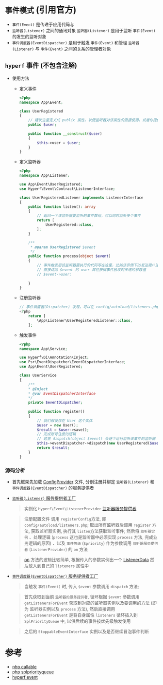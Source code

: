 # `事件模式` (引用官方)

- `事件(Event)` 是传递于应用代码与 
- `监听器(Listener)` 之间的通讯对象 `监听器(Listener)` 是用于监听 `事件(Event)` 的发生的监听对象
- `事件调度器(EventDispatcher)` 是用于触发 `事件(Event)` 和管理 `监听器(Listener)` 与 `事件(Event)` 之间的关系的管理者对象

## `hyperf` 事件 (不包含注解)

- 使用方法
    - 定义事件
  
        ```php
        <?php
        namespace App\Event;

        class UserRegistered
        {
            // 建议这里定义成 public 属性，以便监听器对该属性的直接使用，或者你提供该属性的 Getter
            public $user;
            
            public function __construct($user)
            {
                $this->user = $user;    
            }
        }
        ```
    - 定义监听器
        ```php
        <?php
        namespace App\Listener;

        use App\Event\UserRegistered;
        use Hyperf\Event\Contract\ListenerInterface;

        class UserRegisteredListener implements ListenerInterface
        {
            public function listen(): array
            {
                // 返回一个该监听器要监听的事件数组，可以同时监听多个事件
                return [
                    UserRegistered::class,
                ];
            }

            /**
             * @param UserRegistered $event
             */
            public function process(object $event)
            {
                // 事件触发后该监听器要执行的代码写在这里，比如该示例下的发送用户注册成功短信等
                // 直接访问 $event 的 user 属性获得事件触发时传递的参数值
                // $event->user;
                
            }
        }
        ```
    - 注册监听器
        ```php
        // 事件调度器(Dispatcher) 发现，可以在 config/autoload/listeners.php 配置文件
        <?php
            return [
                \App\Listener\UserRegisteredListener::class,
            ];
        ```
    - 触发事件
        ```php
       <?php
        namespace App\Service;

        use Hyperf\Di\Annotation\Inject;
        use Psr\EventDispatcher\EventDispatcherInterface;
        use App\Event\UserRegistered; 

        class UserService
        {
            /**
            * @Inject 
            * @var EventDispatcherInterface
            */
            private $eventDispatcher;
            
            public function register()
            {
                // 我们假设存在 User 这个实体
                $user = new User();
                $result = $user->save();
                // 完成账号注册的逻辑
                // 这里 dispatch(object $event) 会逐个运行监听该事件的监听器
                $this->eventDispatcher->dispatch(new UserRegistered($user));
                return $result;
            }
        }
        ```



### 源码分析

- 首先框架先加载 [ConfigProvider](https://github.com/hyperf/event/blob/master/src/ConfigProvider.php#L23) 文件, 分别注册并绑定 `监听器(Listener)` 和 `事件调度器(EventDispatcher)` 的服务提供者
  
- [`监听器(Listener)` 服务提供者工厂](https://github.com/hyperf/event/blob/9c2ab56737d080d799b9b1f905716c7bf0d61ef6/src/ListenerProviderFactory.php#L27)
  
  >实例化 `Hyperf\Event\ListenerProvider` [监听器服务提供者](https://github.com/hyperf/event/blob/9c2ab56737d080d799b9b1f905716c7bf0d61ef6/src/ListenerProviderFactory.php#L24)

  >注册配置文件 调用 `registerConfig`方法, 即 `config/autoload/listeners.php`; 取出所有监听器后调用 `register` 方法, 获取监听器实例, 执行其 `listen`方法获取监听事件; 然后将 `监听器实例` 、处理逻辑 (`process` 这也是监听器中必须实现 `process` 方法, 完成业务逻辑的原因) 、以及 `事件等级` (`$priority`) 作为参数调用 `监听器服务提供者` (`ListenerProvider`) 的 `on` 方法

  > [on](https://github.com/hyperf/event/blob/9c2ab56737d080d799b9b1f905716c7bf0d61ef6/src/ListenerProvider.php#L40) 方法的逻辑比较简单, 根据传入的参数实例出一个 [ListenerData](https://github.com/hyperf/event/blob/9c2ab56737d080d799b9b1f905716c7bf0d61ef6/src/ListenerData.php#L14) 然后放入到自己的 `listeners` 属性中


- [`事件调度器(EventDispatcher)` 服务提供者工厂](https://github.com/hyperf/event/blob/9c2ab56737d080d799b9b1f905716c7bf0d61ef6/src/EventDispatcherFactory.php#L18)

    >当触发 `事件(Event)` 时, 传入 `$event` 参数调用 `dispatch` 方法;

    >首先获取到当前 `监听器的服务提供者`, 循环根据 `$event` 参数调用 `getListenersForEvent` 获取到对应的监听器实例以及要调用的方法 (即为 监听器实例以及 `process` 方法), 然后直接调用
    >`getListenersForEvent` 是将自身属性 `listeners` 循环插入到 `SplPriorityQueue` 中, 以供后续的事件按优先级触发使用

    >之后的 `StoppableEventInterface` 实例以及是否继续冒泡事件判断


# 参考

- [php callable](https://www.php.net/manual/zh/language.types.callable.php)
- [php splpriorityqueue](https://www.php.net/manual/zh/class.splpriorityqueue.php)
- [hyperf event](https://hyperf.wiki/2.2/#/zh-cn/event?id=%e5%89%8d%e8%a8%80)
